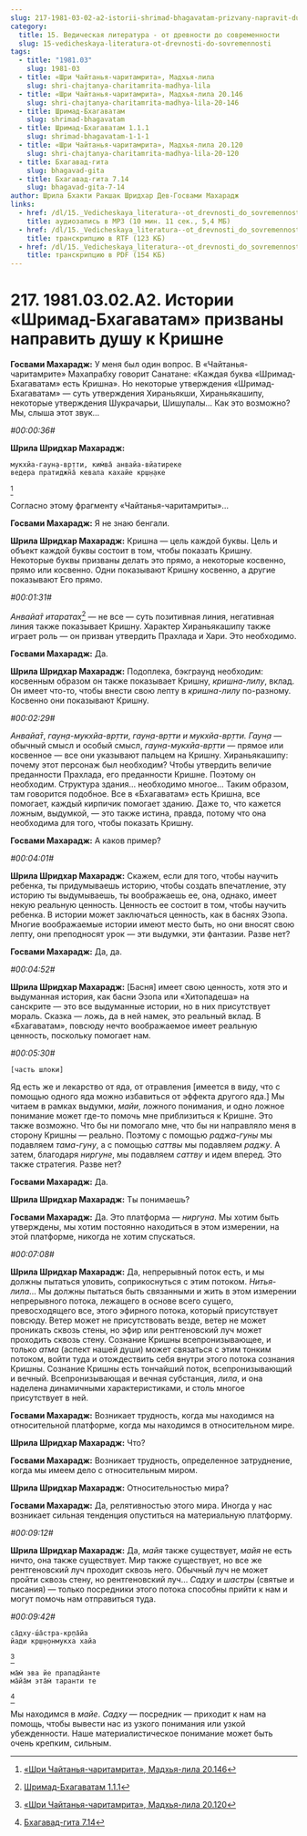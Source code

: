 ```yaml
---
slug: 217-1981-03-02-a2-istorii-shrimad-bhagavatam-prizvany-napravit-dushu-k-krishne
category:
  title: 15. Ведическая литература - от древности до современности
  slug: 15-vedicheskaya-literatura-ot-drevnosti-do-sovremennosti
tags:
  - title: "1981.03"
    slug: 1981-03
  - title: «Шри Чайтанья-чаритамрита», Мадхья-лила
    slug: shri-chajtanya-charitamrita-madhya-lila
  - title: «Шри Чайтанья-чаритамрита», Мадхья-лила 20.146
    slug: shri-chajtanya-charitamrita-madhya-lila-20-146
  - title: Шримад-Бхагаватам
    slug: shrimad-bhagavatam
  - title: Шримад-Бхагаватам 1.1.1
    slug: shrimad-bhagavatam-1-1-1
  - title: «Шри Чайтанья-чаритамрита», Мадхья-лила 20.120
    slug: shri-chajtanya-charitamrita-madhya-lila-20-120
  - title: Бхагавад-гита
    slug: bhagavad-gita
  - title: Бхагавад-гита 7.14
    slug: bhagavad-gita-7-14
author: Шрила Бхакти Ракшак Шридхар Дев-Госвами Махарадж
links:
  - href: /dl/15._Vedicheskaya_literatura--ot_drevnosti_do_sovremennosti/217_1981.03.02.A2_SridharMj_Istorii_Shrimad-Bhagavatam_prizvany_napravit_dushu_k_Krishne.mp3
    title: аудиозапись в MP3 (10 мин. 11 сек., 5,4 МБ)
  - href: /dl/15._Vedicheskaya_literatura--ot_drevnosti_do_sovremennosti/217_1981.03.02.A2_SridharMj_Istorii_Shrimad-Bhagavatam_prizvany_napravit_dushu_k_Krishne.rtf
    title: транскрипцию в RTF (123 КБ)
  - href: /dl/15._Vedicheskaya_literatura--ot_drevnosti_do_sovremennosti/217_1981.03.02.A2_SridharMj_Istorii_Shrimad-Bhagavatam_prizvany_napravit_dushu_k_Krishne.pdf
    title: транскрипцию в PDF (154 КБ)
---
```


# 217. 1981.03.02.A2. Истории «Шримад-Бхагаватам» призваны направить душу к Кришне

**Госвами Махарадж:** У меня был один вопрос. В «Чайтанья-чаритамрите» Махапрабху говорит Санатане: «Каждая буква «Шримад-Бхагаватам» есть Кришна». Но некоторые утверждения «Шримад-Бхагаватам» — суть утверждения Хираньякши, Хираньякашипу, некоторые утверждения Шукрачарьи, Шишупалы… Как это возможно? Мы, слыша этот звук…

*#00:00:36#*

**Шрила Шридхар Махарадж:**

    мукхйа-гаун̣а-вр̣тти, ким̇ва̄ анвайа-вйатиреке
    ведера пратиджн̃а̄ кевала кахайе кр̣ш̣н̣аке
[^_ftn1]

Согласно этому фрагменту «Чайтанья-чаритамриты»…

**Госвами Махарадж:** Я не знаю бенгали.

**Шрила Шридхар Махарадж:** Кришна — цель каждой буквы. Цель и объект каждой буквы состоит в том, чтобы показать Кришну. Некоторые буквы призваны делать это прямо, а некоторые косвенно, прямо или косвенно. Одни показывают Кришну косвенно, а другие показывают Его прямо.

*#00:01:31#*

*Анвайа̄т итаратах̣*[^_ftn2] — не все — суть позитивная линия, негативная линия также показывает Кришну. Характер Хираньякашипу также играет роль — он призван утвердить Прахлада и Хари. Это необходимо.

**Госвами Махарадж:** Да.

**Шрила Шридхар Махарадж:** Подоплека, бэкграунд необходим: косвенным образом он также показывает Кришну, *кришна-лилу*, вклад. Он имеет что-то, чтобы внести свою лепту в *кришна-лилу* по-разному. Косвенно они показывают Кришну.

*#00:02:29#*

*Анвайа̄т*, *гаун̣а-мукхйа-вр̣тти*, *гаун̣а-вр̣тти и мукхйа-вр̣тти. Гаун̣а* — обычный смысл и особый смысл, *гаун̣а-мукхйа-вр̣тти* — прямое или косвенное — все они указывают пальцем на Кришну. Хираньякашипу: почему этот персонаж был необходим? Чтобы утвердить величие преданности Прахлада, его преданности Кришне. Поэтому он необходим. Структура здания… необходимо многое… Таким образом, там говорится подобное. Все в «Бхагаватам» есть Кришна, все помогает, каждый кирпичик помогает зданию. Даже то, что кажется ложным, выдумкой, — это также истина, правда, потому что она необходима для того, чтобы показать Кришну.

**Госвами Махарадж:** А каков пример?

*#00:04:01#*

**Шрила Шридхар Махарадж:** Скажем, если для того, чтобы научить ребенка, ты придумываешь историю, чтобы создать впечатление, эту историю ты выдумываешь, ты воображаешь ее, она, однако, имеет некую реальную ценность. Ценность ее состоит в том, чтобы научить ребенка. В истории может заключаться ценность, как в баснях Эзопа. Многие воображаемые истории имеют место быть, но они вносят свою лепту, они преподносят урок — эти выдумки, эти фантазии. Разве нет?

**Госвами Махарадж:** Да, да.

*#00:04:52#*

**Шрила Шридхар Махарадж:** [Басня] имеет свою ценность, хотя это и выдуманная история, как басни Эзопа или «Хитопадеша» на санскрите — это все выдуманные истории, но в них присутствует мораль. Сказка — ложь, да в ней намек, это реальный вклад. В «Бхагаватам», повсюду нечто воображаемое имеет реальную ценность, поскольку помогает нам.

*#00:05:30#*

    [часть шлоки]

Яд есть же и лекарство от яда, от отравления [имеется в виду, что с помощью одного яда можно избавиться от эффекта другого яда.] Мы читаем в рамках выдумки, *майи*, ложного понимания, и одно ложное понимание может где-то помочь мне приблизиться к Кришне. Это также возможно. Что бы ни помогало мне, что бы ни направляло меня в сторону Кришны — реально. Поэтому с помощью *раджа-гуны* мы подавляем *тама-гуну*, а с помощью *саттвы* мы подавляем *раджу*. А затем, благодаря *ниргуне*, мы подавляем *саттву* и идем вперед. Это также стратегия. Разве нет?

**Госвами Махарадж:** Да.

**Шрила Шридхар Махарадж:** Ты понимаешь?

**Госвами Махарадж:** Да. Это платформа — *ниргуна*. Мы хотим быть утверждены, мы хотим постоянно находиться в этом измерении, на этой платформе, никогда не хотим спускаться.

*#00:07:08#*

**Шрила Шридхар Махарадж:** Да, непрерывный поток есть, и мы должны пытаться уловить, соприкоснуться с этим потоком. *Нитья-лила*… Мы должны пытаться быть связанными и жить в этом измерении непрерывного потока, лежащего в основе всего сущего, превосходящего все, этого эфирного потока, который присутствует повсюду. Ветер может не присутствовать везде, ветер не может проникать сквозь стены, но эфир или рентгеновский луч может проходить сквозь стену. Сознание Кришны всепронизывающее, и только *атма* (аспект нашей души) может связаться с этим тонким потоком, войти туда и отождествить себя внутри этого потока сознания Кришны. Сознание Кришны есть тончайший поток, всепронизывающий и вечный. Всепронизывающая и вечная субстанция, *лила*, и она наделена динамичными характеристиками, и столь многое присутствует в ней.

**Госвами Махарадж:** Возникает трудность, когда мы находимся на относительной платформе, когда мы находимся в относительном мире.

**Шрила Шридхар Махарадж:** Что?

**Госвами Махарадж:** Возникает трудность, определенное затруднение, когда мы имеем дело с относительным миром.

**Шрила Шридхар Махарадж:** Относительностью мира?

**Госвами Махарадж:** Да, релятивностью этого мира. Иногда у нас возникает сильная тенденция опуститься на материальную платформу.

*#00:09:12#*

**Шрила Шридхар Махарадж:** Да, *майя* также существует, *майя* не есть ничто, она также существует. Мир также существует, но все же рентгеновский луч проходит сквозь него. Обычный луч не может пройти сквозь стену, но рентгеновский луч… *Садху* и *шастры* (святые и писания) — только посредники этого потока способны прийти к нам и могут помочь нам отправиться туда.

*#00:09:42#*

    са̄дху-ш́а̄стра-кр̣па̄йа
    йади кр̣ш̣н̣онмукха хайа
[^_ftn3]

    ма̄м̇ эва йе прападйанте
    ма̄йа̄м эта̄м̇ таранти те
[^_ftn4]

Мы находимся в *майе*. *Садху* — посредник — приходит к нам на помощь, чтобы вывести нас из узкого понимания или узкой убежденности. Наше материалистическое понимание может быть очень крепким, сильным.



[^_ftn1]: [«Шри Чайтанья-чаритамрита», Мадхья-лила 20.146](../notes/shri-chajtanya-charitamrita-madhya-lila/shri-chajtanya-charitamrita-madhya-lila-20-146.md)

[^_ftn2]: [Шримад-Бхагаватам 1.1.1](../notes/shrimad-bhagavatam/shrimad-bhagavatam-1-1-1.md)

[^_ftn3]: [«Шри Чайтанья-чаритамрита», Мадхья-лила 20.120](../notes/shri-chajtanya-charitamrita-madhya-lila/shri-chajtanya-charitamrita-madhya-lila-20-120.md)

[^_ftn4]: [Бхагавад-гита 7.14](../notes/bhagavad-gita/bhagavad-gita-7-14.md)
